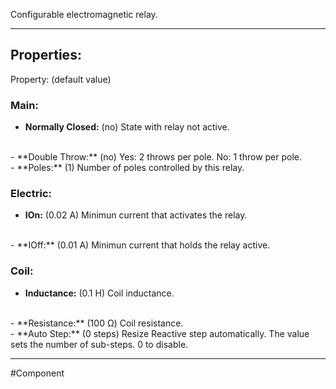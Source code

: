 Configurable electromagnetic relay.

---

## Properties:
Property: (default value)

### Main:
- **Normally Closed:** (no)
   State with relay not active.
<br>
- **Double Throw:** (no)
   Yes: 2 throws per pole.
   No: 1 throw per pole.
<br>
- **Poles:** (1)
   Number of poles controlled by this relay.


### Electric:
- **IOn:** (0.02 A)
   Minimun current that activates the relay.
<br>
- **IOff:** (0.01 A)
   Minimun current that holds the relay active.

### Coil:
- **Inductance:** (0.1 H)
   Coil inductance.
<br>
- **Resistance:** (100 Ω)
   Coil resistance.
<br>
- **Auto Step:** (0 steps)
   Resize Reactive step automatically.
   The value sets the number of sub-steps.
   0 to disable.

---

#Component